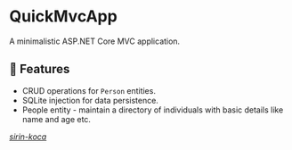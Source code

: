 # QuickMvcApp

A minimalistic ASP.NET Core MVC application.

## 🌟 Features

- CRUD operations for `Person` entities.
- SQLite injection for data persistence.
- People entity - maintain a directory of individuals with basic details like name and age etc.

[_sirin-koca_](https://github.com/sirin-koca)
